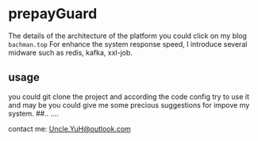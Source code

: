 # prepayGuard
The details of the architecture of the platform you could click on my blog `bachman.top`
For enhance the system response speed, I introduce several midware such as redis, kafka, xxl-job.
## usage
you could git clone the project and according the code config try to use it and may be you could give me some precious suggestions for impove my system.
##..
....

contact me: Uncle.YuH@outlook.com
